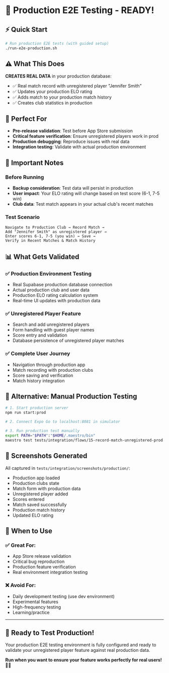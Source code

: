 # 🎾 Production E2E Testing - READY!

## ⚡ Quick Start

```bash
# Run production E2E tests (with guided setup)
./run-e2e-production.sh
```

## ⚠️ What This Does

**CREATES REAL DATA** in your production database:
- ✅ Real match record with unregistered player "Jennifer Smith"
- ✅ Updates your production ELO rating  
- ✅ Adds match to your production match history
- ✅ Creates club statistics in production

## 🎯 Perfect For

- **Pre-release validation**: Test before App Store submission
- **Critical feature verification**: Ensure unregistered players work in prod
- **Production debugging**: Reproduce issues with real data
- **Integration testing**: Validate with actual production environment

## 🚨 Important Notes

### Before Running
- **Backup consideration**: Test data will persist in production
- **User impact**: Your ELO rating will change based on test score (6-1, 7-5 win)
- **Club data**: Test match appears in your actual club's recent matches

### Test Scenario
```
Navigate to Production Club → Record Match → 
Add "Jennifer Smith" as unregistered player → 
Enter scores 6-1, 7-5 (you win) → Save → 
Verify in Recent Matches & Match History
```

## 📊 What Gets Validated

### ✅ Production Environment Testing
- Real Supabase production database connection
- Actual production club and user data
- Production ELO rating calculation system
- Real-time UI updates with production data

### ✅ Unregistered Player Feature
- Search and add unregistered players
- Form handling with guest player names  
- Score entry and validation
- Database persistence of unregistered player matches

### ✅ Complete User Journey
- Navigation through production app
- Match recording with production clubs
- Score saving and verification
- Match history integration

## 🔧 Alternative: Manual Production Testing

```bash
# 1. Start production server
npm run start:prod

# 2. Connect Expo Go to localhost:8081 in simulator  

# 3. Run production test manually
export PATH="$PATH":"$HOME/.maestro/bin"
maestro test tests/integration/flows/15-record-match-unregistered-prod.yaml
```

## 📸 Screenshots Generated

All captured in `tests/integration/screenshots/production/`:
- Production app loaded
- Production clubs state  
- Match form with production data
- Unregistered player added
- Scores entered
- Match saved successfully
- Production match history
- Updated ELO rating

## 🎯 When to Use

### ✅ Great For:
- App Store release validation
- Critical bug reproduction
- Production feature verification
- Real environment integration testing

### ❌ Avoid For:
- Daily development testing (use dev environment)
- Experimental features
- High-frequency testing
- Learning/practice

---

## 🚀 Ready to Test Production!

Your production E2E testing environment is fully configured and ready to validate your unregistered player feature against real production data.

**Run when you want to ensure your feature works perfectly for real users!** 🎾✅